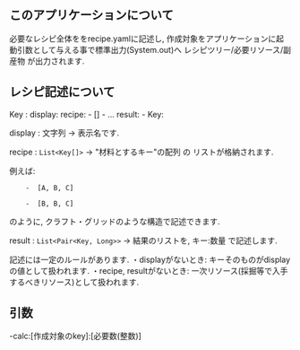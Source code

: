 ## このアプリケーションについて
必要なレシピ全体ををrecipe.yamlに記述し, 作成対象をアプリケーションに起動引数として与える事で標準出力(System.out)へ レシピツリー/必要リソース/副産物 が出力されます.

## レシピ記述について
Key :
  display:
  recipe:
    - []
    - ...
  result:
    - Key:

display : 文字列 -> 表示名です.

recipe : `List<Key[]>` -> "材料とするキー"の配列 の リストが格納されます.

例えば:

`    -  [A, B, C]`

`    -  [B, B, C]`

のように, クラフト・グリッドのような構造で記述できます.

result : `List<Pair<Key, Long>>` -> 結果のリストを, キー:数量 で記述します.

記述には一定のルールがあります.
・displayがないとき: キーそのものがdisplayの値として扱われます.
・recipe, resultがないとき: 一次リソース(採掘等で入手するべきリソース)として扱われます.


## 引数
-calc:[作成対象のkey]:[必要数(整数)]